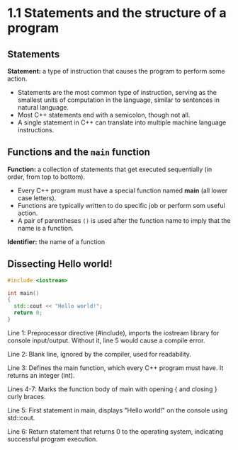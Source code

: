 # 1.1 Statements and the structure of a program

## Statements

**Statement:** a type of instruction that causes the program to perform some action.
* Statements are the most common type of instruction, serving as the smallest units of computation in the language, similar to sentences in natural language.
* Most C++ statements end with a semicolon, though not all. 
* A single statement in C++ can translate into multiple machine language instructions.

## Functions and the `main` function

**Function:** a collection of statements that get executed sequentially (in order, from top to bottom).
* Every C++ program must have a special function named **main** (all lower case letters).
* Functions are typically written to do specific job or perform som useful action.
* A pair of parentheses `()` is used after the function name to imply that the name is a function.

**Identifier:** the name of a function

## Dissecting Hello world!

```cpp
#include <iostream>

int main()
{
  std::cout << "Hello world!";
  return 0;
}
```

Line 1: Preprocessor directive (#include), imports the iostream library for console input/output. Without it, line 5 would cause a compile error.

Line 2: Blank line, ignored by the compiler, used for readability.

Line 3: Defines the main function, which every C++ program must have. It returns an integer (int).

Lines 4-7: Marks the function body of main with opening { and closing } curly braces.

Line 5: First statement in main, displays "Hello world!" on the console using std::cout.

Line 6: Return statement that returns 0 to the operating system, indicating successful program execution.
